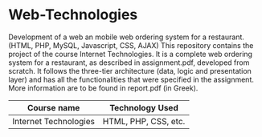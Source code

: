 # Web-Technologies
Development of a web an mobile web ordering system for a restaurant. (HTML, PHP, MySQL, Javascript, CSS, AJAX)
This repository contains the project of the course Internet Technologies. It is a complete web ordering system for a restaurant, as described in assignment.pdf, developed from scratch. It follows the three-tier architecture (data, logic and presentation layer) and has all the functionalities that were specified in the assignment. More information are to be found in report.pdf (in Greek).

| Course name | Technology Used |
| --- | --- |
| Internet Technologies | HTML, PHP, CSS, etc. |
